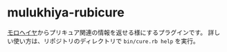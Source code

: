 # mulukhiya-rubicure

[モロヘイヤ](https://github.com/pooza/mulukhiya-toot-proxy/)からプリキュア関連の情報を返せる様にするプラグインです。
詳しい使い方は、リポジトリのディレクトリで `bin/cure.rb help` を実行。
